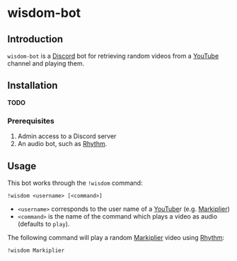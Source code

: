 # wisdom-bot

## Introduction

`wisdom-bot` is a [Discord][discord] bot for retrieving random videos from a [YouTube][youtube] channel and playing them.

## Installation

__TODO__

### Prerequisites

1. Admin access to a Discord server
2. An audio bot, such as [Rhythm][rhythm].

## Usage

This bot works through the `!wisdom` command:

```
!wisdom <username> [<command>]
```

* `<username>` corresponds to the user name of a [YouTube][youtube]r (e.g. [Markiplier][markiplier])
* `<command>` is the name of the command which plays a video as audio (defaults to `play`).

The following command will play a random [Markiplier][markiplier] video using [Rhythm][rhythm]:

```
!wisdom Markiplier
```

[discord]: https://discord.com/
[markiplier]: https://www.youtube.com/user/markiplierGAME
[rhythm]: https://rythm.fm/
[youtube]: https://youtube.com
